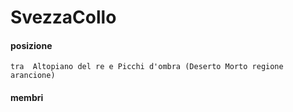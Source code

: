 # SvezzaCollo
#### posizione
	tra  Altopiano del re e Picchi d'ombra (Deserto Morto regione arancione)
	
#### membri
